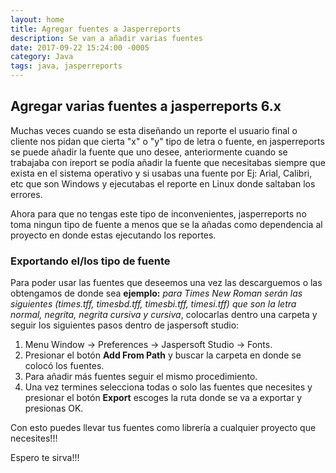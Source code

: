 ```yaml
---
layout: home
title: Agregar fuentes a Jasperreports
description: Se van a añadir varias fuentes 
date: 2017-09-22 15:24:00 -0005
category: Java
tags: java, jasperreports
---
```

## Agregar varias fuentes a jasperreports 6.x

Muchas veces cuando se esta diseñando un reporte el usuario final o cliente nos pidan que cierta "x" o "y" tipo de letra o fuente, en jasperreports se puede añadir la fuente que uno desee, anteriormente cuando se trabajaba con ireport se podía añadir la fuente que necesitabas siempre que exista en el sistema operativo y si usabas una fuente por Ej: Arial, Calibri, etc que son Windows y ejecutabas el reporte en Linux donde saltaban los errores.

Ahora para que no tengas este tipo de inconvenientes, jasperreports no toma ningun tipo de fuente a menos que se la añadas como dependencia al proyecto en donde estas ejecutando los reportes.

### Exportando el/los tipo de fuente

Para poder usar las fuentes que deseemos una vez las descarguemos o las obtengamos de donde sea **ejemplo:** *para Times New Roman serán las siguientes (times.tff, timesbd.tff, timesbi.tff, timesi.tff) que son la letra normal, negrita, negrita cursiva y cursiva*, colocarlas dentro una carpeta y seguir los siguientes pasos dentro de jaspersoft studio:

  1. Menu Window -> Preferences -> Jaspersoft Studio -> Fonts.
  2. Presionar el botón **Add From Path** y buscar la carpeta en donde se colocó los fuentes.
  3. Para añadir más fuentes seguir el mismo procedimiento.
  4. Una vez termines selecciona todas o solo las fuentes que necesites y presionar el botón **Export** escoges la ruta donde se va a exportar y presionas OK.
   
Con esto puedes llevar tus fuentes como librería a cualquier proyecto que necesites!!!


Espero te sirva!!!
